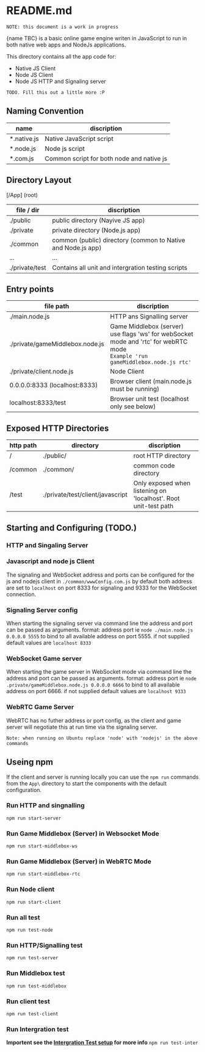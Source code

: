 # README.md

```NOTE: this document is a work in progress ```

{name TBC} is a basic online game engine writen in JavaScript to run in both native web apps and NodeJs applications.

This directory contains all the app code for:

- Native JS Client
- Node JS Client
- Node JS HTTP and Signaling server

```TODO. Fill this out a little more :P ```

## Naming Convention

| name 		  | discription 			 				  |
| ----------- | ----------------------------------------- |
| *.native.js | Native JavaScript script 				  |
| *.node.js	  | Node js script 			 			   	  |
| *.com.js 	  | Common script for both node and native js |

## Directory Layout

[/App] (root)

| file / dir     | discription 			 				  |
| -------------- | -------------------------------------- |
| ./public	  	 | public directory  (Nayive JS app)  	  |
| ./private      | private directory (Node.js app)		  |
| ./common		 | common (public) directory (common to Native and Node.js app) |
| ...			 | ... |
| ./private/test | Contains all unit and intergration testing scripts  |

## Entry points

| file path                       | discription                            |
| ------------------------------- | -------------------------------------- |
| ./main.node.js                  | HTTP ans Signalling server             |
| ./private/gameMiddlebox.node.js | Game Middlebox (server)<br/>use flags 'ws' for webSocket mode and 'rtc' for webRTC mode<br />```Example 'run gameMiddlebox.node.js rtc'``` |
| ./private/client.node.js        | Node Client                            |
| 0.0.0.0:8333 (localhost:8333)   | Browser client (main.node.js must be running) |
| localhost:8333/test             | Browser unit test (localhost only see below) |

## Exposed HTTP Directories
| http path | directory | discription |
| --------- | --------- | ----------- |
| /         | ./public/ | root HTTP directory   |
| /common   | ./common/ | common code directory |
| /test    | ./private/test/client/javascript  | Only exposed when listening on 'localhost'. Root unit-test path |

## Starting and Configuring (TODO.)
### HTTP and Singaling Server

### Javascript and node js Client
The signaling and WebSocket address and ports can be configured for the js and nodejs client in ```./common/wwwConfig.com.js``` by default both address are set to ```localhost``` on port 8333 for signaling and 9333 for the WebSocket connection.

### Signaling Server config
When starting the signaling server via command line the address and port can be passed as arguments. format: address port ie ```node ./main.node.js 0.0.0.0 5555``` to bind to all available address on port 5555. if not supplied default values are ```localhost 8333```

### WebSocket Game server
When starting the game server in WebSocket mode via command line the address and port can be passed as arguments. format: address port ie ```node .private/gameMiddlebox.node.js 0.0.0.0 6666``` to bind to all available address on port 6666. if not supplied default values are ```localhost 9333```

### WebRTC Game Server
WebRTC has no futher address or port config, as the client and game server will negotiate this at run time via the signaling server.

```
Note: when running on Ubuntu replace 'node' with 'nodejs' in the above commands
```


## Useing npm
If the client and server is running locally you can use the ```npm run``` commands from the ```App\``` directory to start the components with the default configuration.
### Run HTTP and singnalling
```npm run start-server```
### Run Game Middlebox (Server) in Websocket Mode
```npm run start-middlebox-ws```
### Run Game Middlebox (Server) in WebRTC Mode
```npm run start-middlebox-rtc```

### Run Node client
```npm run start-client```
### Run all test
```npm run test-node```
### Run HTTP/Signalling test
```npm run test-server```
### Run Middlebox test
```npm run test-middlebox```
### Run client test
```npm run test-client```
### Run Intergration test
**Importent see the [Intergration Test setup](./private/Test/IntergrationTest/Setup.readme.md) for more info**
```npm run test-inter```




